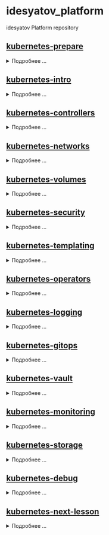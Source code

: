 # idesyatov_platform
idesyatov Platform repository

## [kubernetes-prepare](.github)
<details>
<summary>Подробнее ...</summary>

## Выполнено ДЗ № 1

* Организована структура

```sh
.github
├── PULL_REQUEST_TEMPLATE.md
├── auto_assign.yml
├── labeler.yml
└── workflows
 ├── auto-assign.yml
 ├── labeler.yml
 └── run-tests.yml
```
* Настройка локального окружения:
    + установка minikube
    + подключение k9s-cli
</details>

## [kubernetes-intro](kubernetes-intro)
<details>
<summary>Подробнее ...</summary>

## Выполнено ДЗ № 2

 - [X] Основное ДЗ
 - [X] Задание со *

## В процессе сделано:

- Создан Dockerfile для nginx, который показывает статические файлы из директорий /app внутри контейнера
- Создан web-pod.yaml манифест для образа подготовленного в предыдущем пункте с дополнительным контейнером инициализации
- Создан frontend-pod.yaml который при запуске падает с логом что не найдены переменные окружения для приложения
- Создан frontend-pod-healthy.yaml манифест, который запускает frontend образ. В манифесте установлены значения переменных окружения (деректива env)

## Как запустить проект:

- Скачиваем репозиторий выполнив команду
```sh
mkdir -p ~/Dev/otus-kuber-2023-02/ && cd $_ && \
git clone git@github.com:otus-kuber-2023-02/idesyatov_platform.git && \
git checkout -b kubernetes-intro
```

- Запускаем pod выполнив команду
```sh
kubectl apply -f ./kubernetes-intro/web-pod.yaml
```

- Запускаем pod Выполнив команду
```sh
kubectl apply -f ./kubernetes-intro/frontend-pod-healthy.yaml
```

## Как проверить работоспособность:

### проверка web-pod.yaml
- Проверить что нужный pod web запустился
```sh
kubectl get pod web
```

- Выполнить проброс порта
```sh
kubectl port-forward --address 0.0.0.0 pod/web 8000:8000
```

- Перейти по ссылке http://localhost:8000/index.html

### проверка frontend-pod-healthy.yaml
- Проверить что нужный pod web запустился
```sh
kubectl get pod frontend
```
- Выполнить проброс порта
```sh
kubectl port-forward --address 0.0.0.0 pod/frontend 8080:8080
```

- Перейти по ссылке http://localhost:8080

## PR checklist:
- [X] Выставлен label с темой домашнего задания
</details>

## [kubernetes-controllers](kubernetes-controllers)
<details>
<summary>Подробнее ...</summary>

# Выполнено ДЗ № 3

- [X] Основное ДЗ
- [X] Задание со *

## В процессе сделано:
- Изучены ReplicaSet, Deployment, DaemonSet
- Написаны и протестированы манифесты для работы с данными сущностями

## Как запустить проект:
- Задания для данного занятия описаны отдельными манифестами в директорий **./kubernetes-controllers** для запуска добавить имя манифеста:
```sh
kubectl apply -f ./kubernetes-controllers/[manifest_name.yaml]
```
- Пример запуска и проброса порта:
```sh
kubectl apply -f frontend-deployment.yaml

kubectl port-forward --address 0.0.0.0 deployment/frontend 8080:8080
```

## Как проверить работоспособность:
- Перейти по ссылке http://localhost:8080/

- Перейти по ссылке http://localhost:8080/_healthz

- Перейти по ссылке http://localhost:9100/metrics

## PR checklist:
- [X] Выставлен label с темой домашнего задания

</details>

## [kubernetes-networks](kubernetes-networks)
<details>
<summary>Подробнее ...</summary>

# Выполнено ДЗ № 4

- [X] Основное ДЗ
- [X] Задание со *

## В процессе сделано:
- добавлены probe к сервису web
- создан новый деплоймент для web
- испробованы разные стратегии обновления подов
- создание сервисов с clusterip, loadbalancer
(установка metallb из задания падает с failing to pull image, нужно менять регистри с docker.io на quay.io)
- сделал доступным coredns через metallb балансер
- запущен ingress-controller
## Как запустить проект:
- kubectl -f apply kubernetes-networks/web-deploy.yaml

## Как проверить работоспособность:
- Например, перейти по ссылке http://localhost:8080

## PR checklist:
- [X] Выставлен label с темой домашнего задания

</details>

## [kubernetes-volumes](kubernetes-volumes)
<details>
<summary>Подробнее ...</summary>

# Выполнено ДЗ № 5

- [X] Основное ДЗ
- [X] Задание со *

## В процессе сделано:
- создан statefulset
- создан pvc/pv
- создан secret используемый в pod

## Как запустить проект:
- kubectl apply -f ./kubernetes-volumes/

## Как проверить работоспособность:
- kubectl get statefulsets
- kubectl get pods
- kubectl get pvc
- kubectl get pv
- kubectl exec minio-0 env

## PR checklist:
- [X] Выставлен label с темой домашнего задания

</details>

## [kubernetes-security](kubernetes-security)
<details>
<summary>Подробнее ...</summary>

# Выполнено ДЗ № 6

- [X] Основное ДЗ
- [X] Задание со *

## В процессе сделано:
- написаны манифесты для создания service account
- написали манифесты для создания и назначения ролей RoleBinding / ClusterRole

## Как запустить проект:
- kubectl apply -f ./kubernetes-security/task01/
- kubectl apply -f ./kubernetes-security/task02/
- kubectl apply -f ./kubernetes-security/task03/

## Как проверить работоспособность:
- kubectl get serviceaccounts -n prometheus -o yaml
- kubectl get serviceaccounts -n dev -o yaml
- kubectl get rolebindings -n dev -o yaml


## PR checklist:
- [X] Выставлен label с темой домашнего задания

</details>

## [kubernetes-templating](./kubernetes-templating)
<details>
<summary>Подробнее ...</summary>

# Выполнено ДЗ № 7

- [X] Основное ДЗ
- [ ] Задание со *

## В процессе сделано:
- установка helm
- установка из chart
- создание собственных chart

## Как запустить проект:
- ./kubernetes-templating/repo.sh
- kubectl apply -f ./kubernetes-templating/

## Как проверить работоспособность:
- Например, перейти по ссылке 
```bash
https://*.<IP>.nip.io
```

## PR checklist:
- [X] Выставлен label с темой домашнего задания

</details>

## [kubernetes-operators](./kubernetes-operators)
<details>
<summary>Подробнее ...</summary>

# Выполнено ДЗ № 8

- [X] Основное ДЗ
- [ ] Задание со *

## В процессе сделано:
- Созданы манифесты для crd

## Как запустить проект:
- kubectl apply -f ./kubernetes-operators

## Как проверить работоспособность:
- kubectl get jobs 

## PR checklist:
- [X] Выставлен label с темой домашнего задания

</details>

## [kubernetes-logging](./kubernetes-logging)
<details>
<summary>Подробнее ...</summary>

# Выполнено ДЗ № 9

- [X] Основное ДЗ
- [ ] Задание со *

## В процессе сделано:
- Созданы манифесты для crd

## Как запустить проект:
- kubectl apply -f ./kubernetes-logging

## PR checklist:
- [X] Выставлен label с темой домашнего задания

</details>

## [kubernetes-gitops](./kubernetes-gitops)
<details>
<summary>Подробнее ...</summary>

# Выполнено ДЗ № 10

- [X] Основное ДЗ
- [ ] Задание со *

## В процессе сделано:
- Создан кластер черезв в yandex cloud
- Создан проект gitlab.com для gitops практики
- Выполнены основные задания

## Как запустить проект:
- kubectl apply -f ./kubernetes-gitops

## PR checklist:
- [X] Выставлен label с темой домашнего задания

</details>

## [kubernetes-vault](./kubernetes-vault)
<details>
<summary>Подробнее ...</summary>

# Выполнено ДЗ №

- [X] Основное ДЗ
- [ ] Задание со *

## Как запустить проект:
- kubectl apply -f ./kubernetes-vault

## PR checklist:
- [X] Выставлен label с темой домашнего задания

</details>

## [kubernetes-monitoring](./kubernetes-monitoring)
<details>
<summary>Подробнее ...</summary>

# Выполнено ДЗ №

- [X] Основное ДЗ
- [ ] Задание со *

## В процессе сделано:
- Созданы манифесты для сервис мониторинга

## Как запустить проект:
- kubectl -f ./kubernetes-monitoring

## PR checklist:
- [X] Выставлен label с темой домашнего задания

</details>

## [kubernetes-storage](./kubernetes-storage)
<details>
<summary>Подробнее ...</summary>

# Выполнено ДЗ №

- [X] Основное ДЗ
- [ ] Задание со *

## В процессе сделано:
- Созданы манифесты для csi

## Как запустить проект:
- kubectl -f ./kubernetes-storage

## PR checklist:
- [X] Выставлен label с темой домашнего задания

</details>

## [kubernetes-debug](./kubernetes-debug)
<details>
<summary>Подробнее ...</summary>

# Выполнено ДЗ №

- [X] Основное ДЗ
- [ ] Задание со *

## В процессе сделано:
- Созданы манифесты для поиграться c процессами при помощи strace

## Как запустить проект:
- kubectl -f ./kubernetes-debug 

## Как проверить работоспособность:
- Например, перейти по ссылке http://localhost:8080

## PR checklist:
- [X] Выставлен label с темой домашнего задания

</details>

## [kubernetes-next-lesson](./)
<details>
<summary>Подробнее ...</summary>

# Выполнено ДЗ №

- [ ] Основное ДЗ
- [ ] Задание со *

## В процессе сделано:
- Пункт 1
- Пункт 2

## Как запустить проект:
- Например, запустить команду X в директории Y

## Как проверить работоспособность:
- Например, перейти по ссылке http://localhost:8080

## PR checklist:
- [ ] Выставлен label с темой домашнего задания

</details>